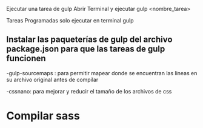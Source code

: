 Ejecutar una tarea de gulp
Abrir Terminal y ejecutar gulp <nombre_tarea>

Tareas Programadas solo ejecutar en terminal gulp


## Instalar las paqueterías de gulp del archivo package.json para que las tareas de gulp funcionen

-gulp-sourcemaps : para permitir mapear donde se encuentran las lineas en su archivo original antes de compilar

-cssnano: para mejorar y reducir el tamaño de los archivos de css
# Compilar sass


